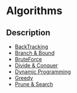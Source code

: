 # Algorithms


<h2> Description </h2>

- [BackTracking]()
- [Branch & Bound]()
- [BruteForce]()
- [Divide & Conquer](/Algorithms/DivideAndConquer/README.md)
- [Dynamic Programming]()
- [Greedy]()
- [Prune & Search]()



